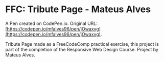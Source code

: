# FFC: Tribute Page - Mateus Alves

A Pen created on CodePen.io. Original URL: [https://codepen.io/mfalves96/pen/jOwaxvg](https://codepen.io/mfalves96/pen/jOwaxvg).

Tribute Page made as a FreeCodeComp practical exercise, this project is part of the completion of the Responsive Web Design Course. Project by Mateus Alves.
